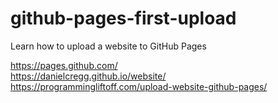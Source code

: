 # github-pages-first-upload
Learn how to upload a website to GitHub Pages

https://pages.github.com/  
https://danielcregg.github.io/website/  
https://programmingliftoff.com/upload-website-github-pages/  
